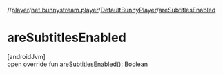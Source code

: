 //[player](../../../index.md)/[net.bunnystream.player](../index.md)/[DefaultBunnyPlayer](index.md)/[areSubtitlesEnabled](are-subtitles-enabled.md)

# areSubtitlesEnabled

[androidJvm]\
open override fun [areSubtitlesEnabled](are-subtitles-enabled.md)(): [Boolean](https://kotlinlang.org/api/latest/jvm/stdlib/kotlin/-boolean/index.html)
